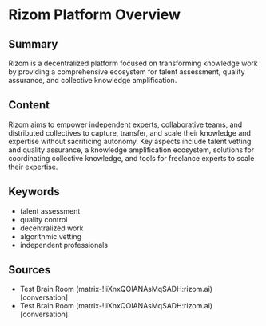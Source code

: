 # Rizom Platform Overview

## Summary
Rizom is a decentralized platform focused on transforming knowledge work by providing a comprehensive ecosystem for talent assessment, quality assurance, and collective knowledge amplification.

## Content
Rizom aims to empower independent experts, collaborative teams, and distributed collectives to capture, transfer, and scale their knowledge and expertise without sacrificing autonomy. Key aspects include talent vetting and quality assurance, a knowledge amplification ecosystem, solutions for coordinating collective knowledge, and tools for freelance experts to scale their expertise.

## Keywords

- talent assessment
- quality control
- decentralized work
- algorithmic vetting
- independent professionals

## Sources

- Test Brain Room (matrix-!IiXnxQOIANAsMqSADH:rizom.ai) [conversation]
- Test Brain Room (matrix-!IiXnxQOIANAsMqSADH:rizom.ai) [conversation]